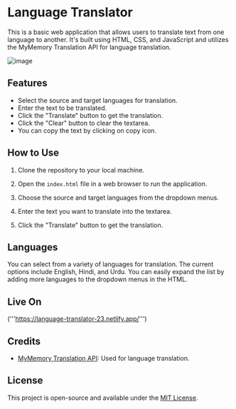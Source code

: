 # Language Translator

This is a basic web application that allows users to translate text from one language to another. It's built using HTML, CSS, and JavaScript and utilizes the MyMemory Translation API for language translation.

![image](https://github.com/ankitjhagithub21/Web-Devlopment-Projects/assets/91364014/700c73af-de68-44a5-9ab3-53c3147827c9)


## Features

- Select the source and target languages for translation.
- Enter the text to be translated.
- Click the "Translate" button to get the translation.
- Click the "Clear" button to clear the textarea.
- You can copy the text by clicking on copy icon.


## How to Use

1. Clone the repository to your local machine.

2. Open the `index.html` file in a web browser to run the application.

3. Choose the source and target languages from the dropdown menus.

4. Enter the text you want to translate into the textarea.

5. Click the "Translate" button to get the translation.

## Languages

You can select from a variety of languages for translation. The current options include English, Hindi, and Urdu. You can easily expand the list by adding more languages to the dropdown menus in the HTML.

## Live On
('''https://language-translator-23.netlify.app/''')

## Credits

- [MyMemory Translation API](https://mymemory.translated.net/doc/spec.php): Used for language translation.

## License

This project is open-source and available under the [MIT License](LICENSE).

